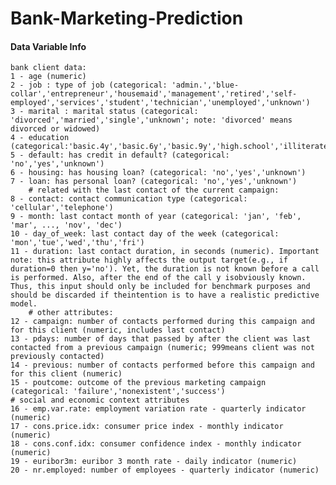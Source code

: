# **Bank-Marketing-Prediction**
 
#### **Data Variable Info**
    bank client data:
    1 - age (numeric)
    2 - job : type of job (categorical: 'admin.','blue-collar','entrepreneur','housemaid','management','retired','self-employed','services','student','technician','unemployed','unknown')
    3 - marital : marital status (categorical: 'divorced','married','single','unknown'; note: 'divorced' means divorced or widowed)
    4 - education (categorical:'basic.4y','basic.6y','basic.9y','high.school','illiterate','professional.course','university.degree','unknown')
    5 - default: has credit in default? (categorical: 'no','yes','unknown')
    6 - housing: has housing loan? (categorical: 'no','yes','unknown')
    7 - loan: has personal loan? (categorical: 'no','yes','unknown')
        # related with the last contact of the current campaign:
    8 - contact: contact communication type (categorical: 'cellular','telephone')
    9 - month: last contact month of year (categorical: 'jan', 'feb', 'mar', ..., 'nov', 'dec')
    10 - day_of_week: last contact day of the week (categorical: 'mon','tue','wed','thu','fri')
    11 - duration: last contact duration, in seconds (numeric). Important note: this attribute highly affects the output target(e.g., if duration=0 then y='no'). Yet, the duration is not known before a call is performed. Also, after the end of the call y isobviously known. Thus, this input should only be included for benchmark purposes and should be discarded if theintention is to have a realistic predictive model.
        # other attributes:
    12 - campaign: number of contacts performed during this campaign and for this client (numeric, includes last contact)
    13 - pdays: number of days that passed by after the client was last contacted from a previous campaign (numeric; 999means client was not previously contacted)
    14 - previous: number of contacts performed before this campaign and for this client (numeric)
    15 - poutcome: outcome of the previous marketing campaign (categorical: 'failure','nonexistent','success')
    # social and economic context attributes
    16 - emp.var.rate: employment variation rate - quarterly indicator (numeric)
    17 - cons.price.idx: consumer price index - monthly indicator (numeric)
    18 - cons.conf.idx: consumer confidence index - monthly indicator (numeric)
    19 - euribor3m: euribor 3 month rate - daily indicator (numeric)
    20 - nr.employed: number of employees - quarterly indicator (numeric)
